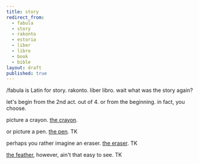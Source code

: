 ```yaml
---
title: story
redirect_from:
  - fabula
  - story
  - rakonto
  - estoria
  - liber
  - libro
  - book
  - bible
layout: draft
published: true
---
```


/fabula is Latin for story. rakonto. liber libro. wait what was the story again?

let's begin from the 2nd act. out of 4. or from the beginning. in fact, you choose.

picture a crayon. [the crayon](/crayon).

or picture a pen. [the pen](/pen). TK

perhaps you rather imagine an eraser. [the eraser](/eraser). TK

[the feather](/feather), however, ain't that easy to see. TK
